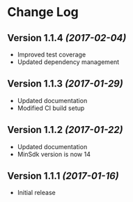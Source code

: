 Change Log
==========

Version 1.1.4 *(2017-02-04)*
----------------------------
 * Improved test coverage
 * Updated dependency management

Version 1.1.3 *(2017-01-29)*
----------------------------

 * Updated documentation
 * Modified CI build setup
 
Version 1.1.2 *(2017-01-22)*
----------------------------

 * Updated documentation
 * MinSdk version is now 14

Version 1.1.1 *(2017-01-16)*
----------------------------

 * Initial release
